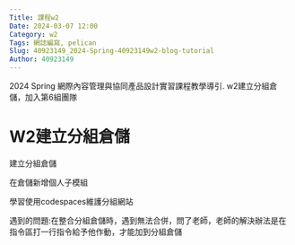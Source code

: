 ```yaml
---
Title: 課程w2
Date: 2024-03-07 12:00
Category: w2
Tags: 網誌編寫, pelican
Slug: 40923149_2024-Spring-40923149w2-blog-tutorial
Author: 40923149
---
```


2024 Spring 網際內容管理與協同產品設計實習課程教學導引.
w2建立分組倉儲，加入第6組團隊

<!-- PELICAN_END_SUMMARY -->

# W2建立分組倉儲
建立分組倉儲

在倉儲新增個人子模組

學習使用codespaces維護分組網站

遇到的問題:在整合分組倉儲時，遇到無法合併，問了老師，老師的解決辦法是在指令區打一行指令給予他作動，才能加到分組倉儲